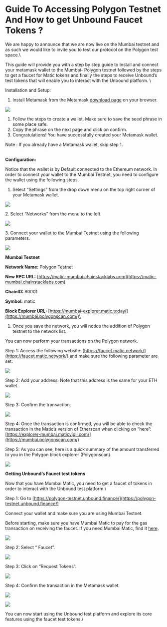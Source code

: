 # Guide To Accessing Polygon Testnet And How to get Unbound Faucet Tokens ?

We are happy to announce that we are now live on the Mumbai testnet and as such we would like to invite you to test our protocol on the Polygon test space.\


This guide will provide you with a step by step guide to Install and connect your metamask wallet to the Mumbai- Polygon testnet followed by the steps to get a faucet for Matic tokens and finally the steps to receive Unbound’s test tokens that will enable you to interact with the Unbound platform. \


Installation and Setup:

1. &#x20;Install Metamask from the Metamask [download page](http://metamask.io) on your browser.

![](https://lh3.googleusercontent.com/alEk9SmiMvGi\_RDtQRncDaHgT1VY7kjlUHrBL40QPMAnM8NVvtc7Z-qYe\_BIUaZxkC8o4Hp\_o6frs16975UGvbSACGoae4Ii\_W6F4WwFg2sP9DpEB4t6C5JiLS2TU\_4i765tQhGx)

1. Follow the steps to create a wallet.  Make sure to save the seed phrase in some place safe.
2. Copy the phrase on the next page and click on confirm.&#x20;
3. Congratulations! You have successfully created your Metamask wallet.

Note  :  If you already have a Metamask wallet, skip step 1.

\
**Configuration:**

Notice that the wallet is by Default connected to the Ethereum network. In order to connect your wallet to the Mumbai Testnet, you need to configure the wallet using the following steps.

1. Select “Settings” from the drop down menu on the top right corner of your Metamask wallet.



![](https://lh6.googleusercontent.com/qUNSpRzFt-HnYrGQDrVgfjjLwnlfN2K0W6zCmbJb70mNmgYaP5juMINL4qmzymY4J4oUyoLkRy-I0cRvjV17ok-ltiYTdGUw8mSZma4wbcLqHzH4ACpB\_nT3JYcXiN5pnid77\_Fi)

2\.  Select “Networks” from the menu to the left.



![](https://lh5.googleusercontent.com/ixWoC4PDQsU2XqWF9Y01p\_DUQIsfWFYzHoeLShD0w6tJ3k9IaZ-nOF3\_cztSa80j2HnEazc0o8fXzLstEQzRTCKuS0hqMaLqQwG-zYqqxqnXdgB2QLImxJdUsADIYY\_OA-8mI2A8)

3\. Connect your wallet to the Mumbai Testnet using the following parameters.



![](https://lh3.googleusercontent.com/VEtjPzFhoCbKr0vJQAb-Vxpkdn0FzANIm9tt2hRCQkuaY9a1n8k4JJAmDzeZCusIkUfk\_IODA0pVBPPp8PIpkNhFNGtTtGdY2y2CdgYI3jjVv0pTsTcc05kadHp7Htac-H\_E5cXA)

**Mumbai Testnet**

**Network Name:** Polygon Testnet

**New RPC URL:** [https://matic-mumbai.chainstacklabs.com](https://matic-mumbai.chainstacklabs.com)

**ChainID:** 80001

**Symbol:** matic

**Block Explorer URL:** [https://mumbai-explorer.matic.today/](https://mumbai.polygonscan.com/)\


1. Once you save the network, you will notice the addition of Polygon testnet to the network list.&#x20;

You can now perform your transactions on the Polygon network.

Step 1: Access the following website: [https://faucet.matic.network/](https://faucet.matic.network/) and make sure the following parameter are set:

![](https://lh6.googleusercontent.com/2VFBDl9uCqJyuMi-HgmNWh28VXbK8APosoxLsQmbr6A9Y4z8Fs25rsiF7cu3AZNvokJvbqewRwL-8326ucxcvYh9oe5cv-cX6Ncct7KFiQEMoAYkOdE-0NUkRKaPd77cPTJlYNc0)

Step 2: Add your address. Note that this address is the same for your ETH wallet.

![](https://lh5.googleusercontent.com/GgQKrNpN9jIFXBN-v0GkgKDxA7LLgHixyV\_42mtIGvysabu-eIDfmrrzjp4ZfXwnIBAbMR3b9prC19Hp6pSM1RumUTg4XcVo2GYeps4SQTqJXh7g3\_maoPAa5M9cV\_RLAqpzyIxN)

Step 3: Confirm the transaction.



![](https://lh6.googleusercontent.com/srKUbHEQ-\_-mKtkjA3QjCrwbTX088TrJT3F3bHZl37wvLxlrX2VxDF5QIZvIIXULfFWLu\_ClYTtdbJtUI6xKGton-g6rxMo8GGiuK3hQ-gKDtDDQ0NsK\_WHFjpWe-n9hzAZvaTJJ)

Step 4: Once the transaction is confirmed, you will be able to check the transaction in the Matic’s version of Etherscan when clicking on “here”: [https://explorer-mumbai.maticvigil.com/](https://mumbai.polygonscan.com/)

Step 5: As you can see, here is a quick summary of the amount transferred to you in the Polygon block explorer (Polygonscan).



![](https://lh5.googleusercontent.com/9AgJhnv7sjRB9q3hhrwxBXuzJqgpDgKhaXCd6r7SighbjRCnbR8WQPw\_AhG6z5MxGSRoD7ieS88Ex02eOE4p-qbC6vtQMM3WuEvG4ZvdUHRhXvEkIvgjAD-wA5Cedm4bowXefLxY)

**Getting Unbound’s Faucet test tokens**

Now that you have Mumbai Matic, you need to get a faucet of tokens in order to interact with the Unbound test platform.\


Step 1: Go to [https://polygon-testnet.unbound.finance/](https://polygon-testnet.unbound.finance/)

Connect your wallet and make sure you are using Mumbai Testnet.

Before starting, make sure you have Mumbai Matic to pay for the gas transaction on receiving the faucet. If you need Mumbai Matic, find it [here](https://faucet.matic.network/).

![](https://lh4.googleusercontent.com/ffIlQISDuxzsW3GW2hfLfdk-2bhhYZ3AJ2lBE4eTD5-6RCImfQ3TFure7Nz-qi9udlMWlrUy4Vr0VOdE-qoyfDUI2o3BOKMSlcre\_9H84aNaOInhNSyYeMY568U252jmv0ftPfB\_)

Step 2: Select “ Faucet”.

![](https://lh5.googleusercontent.com/0V1djsEX4gYmO1J6GbB56Xt\_ulP2vPUIxf0n9Z88b2mKZ\_1fo4HbNAoJE-KLJPISQmJSW5ZbKO-Og7XQnOCBOUreQ11jbhd1\_NViC3ScQ9\_EPifEPaIkI43eBJESA9b\_aJX19jwu)

Step 3: Click on “Request Tokens”.

![](https://lh4.googleusercontent.com/lGy8UOBqd6ipSO7\_QrEf3WUrsZZ\_9um7I1qzleYQiM6rdVkC9PidGRkou4CkcR-r1oOPQs2WrwsZUdLuJJ5uTgHJRiTFruCeVV6IceLrEC--eYKV2NV4sVLCdTQcGS1Jr0rs9BHB)

Step 4: Confirm the transaction in the Metamask wallet.

![](https://lh6.googleusercontent.com/V68KHrh9xI\_K0AXL7O3aZgFqfEsWzLsG5yBSq5PVga9N6M8p4s8tOGeaJxCkwVJMHrkkrZs\_F9oVTFiYqtxSN9oyrK1aE7L2v\_miPbh9FrQY2Eb9VeG\_LbxJKHZ8U99xUpeKzI-4)

![](https://lh3.googleusercontent.com/SpJbUiQcTanjhjQagT8VpJgMJIKNUSKhGKt8TGJCkBkuF837nRTfgtNQfqN188ju4brnYQ-KSDFIfCjk4ARdB0FSxWuvARNq5a6dFt0dwDDgvRsW\_C7gN44AxE0\_4QvwOSguWmO5)

You can now start using the Unbound test platform and explore its core features using the faucet test tokens.\
